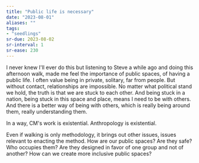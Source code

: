 ```yaml
---
title: "Public life is necessary"
date: "2023-08-01"
aliases: ""
tags:
- "seedlings"
sr-due: 2023-08-02
sr-interval: 1
sr-ease: 230
---
```

I never knew I'll ever do this but listening to Steve a while ago and doing this afternoon walk, made me feel the importance of public spaces, of having a public life. I often value being in private, solitary, far from people. But without contact, relationships are impossible. No matter what political stand we hold, the truth is that we are stuck to each other. And being stuck in a nation, being stuck in this space and place, means I need to be with others. And there is a better way of being with others, which is really being around them, really understanding them.

In a way, CM's work is existential. Anthropology is existential.

Even if walking is only methodology, it brings out other issues, issues relevant to enacting the method. How are our public spaces? Are they safe? Who occupies them? Are they designed in favor of one group and not of another? How can we create more inclusive public spaces?